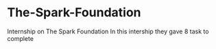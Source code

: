 # The-Spark-Foundation
Internship on The Spark Foundation
In this intership they gave 8 task to complete 

